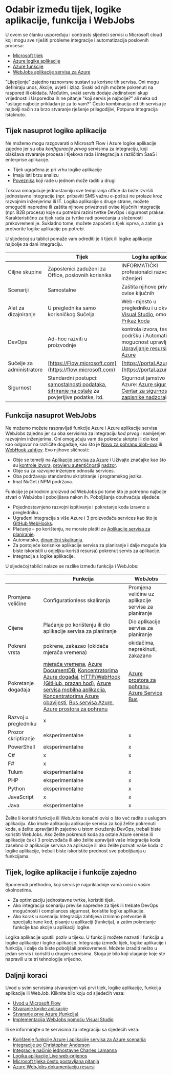 <properties
    pageTitle="Odabir između tijek, logike aplikacije, funkcija i WebJobs | Microsoft Azure"
    description="Usporedba i kontrast u oblak integracije usluge tvrtke Microsoft i odlučiti koje servise koristite."
    services="functions,app-service\logic"
    documentationCenter="na"
    authors="cephalin"
    manager="wpickett"
    tags=""
    keywords="Microsoft tijek, tijek, logike aplikacije, azure funkcije funkcije, azure webjobs, webjobs, događaj obrada dinamički računalnim serverless arhitekture"/>

<tags
    ms.service="functions"
    ms.devlang="multiple"
    ms.topic="article"
    ms.tgt_pltfrm="multiple"
    ms.workload="na"
    ms.date="09/08/2016"
    ms.author="chrande; glenga"/>

# <a name="choose-between-flow-logic-apps-functions-and-webjobs"></a>Odabir između tijek, logike aplikacije, funkcija i WebJobs

U ovom se članku uspoređuju i contrasts sljedeći servisi u Microsoft cloud koji mogu sve riješiti probleme integracije i automatizacija poslovnih procesa:

- [Microsoft tijek](https://flow.microsoft.com/)
- [Azure logike aplikacije](https://azure.microsoft.com/services/logic-apps/)
- [Azure funkcije](https://azure.microsoft.com/services/functions/)
- [WebJobs aplikacije servisa za Azure](../app-service-web/web-sites-create-web-jobs.md)

"Lijepljenje" zajedno raznovrsne sustavi su korisne tih servisa. Oni mogu definiraju unos, Akcije, uvjeti i izlaz. Svaki od njih možete pokrenuti na raspored ili okidača. Međutim, svaki servis dodaje Jedinstveni skup vrijednosti i Usporedba ih ne pitanje "koji servis je najbolje?" ali neka od "usluge najbolje prikladan je za to vam?" Često kombinaciju od tih servisa je najbolji način za brzo stvaranje rješenje prilagodljivi, Potpuna Integracija istaknuto.

<a name="flow"></a>
## <a name="flow-vs-logic-apps"></a>Tijek nasuprot logike aplikacije

Ne možemo mogu razgovarati o Microsoft Flow i Azure logike aplikacije zajedno jer su oba *konfiguracije prvog* servisima za integraciju, koji olakšava stvaranje procesa i tijekova rada i integracija s različitim SaaS i enterprise aplikacije. 

- Tijek ugrađena je pri vrhu logike aplikacije
- Imaju isti brzu analizu
- [Poveznika](../connectors/apis-list.md) koji rade u jednom može raditi u drugi

Tokova omogućuje jednostavniju sve tempiranja office da biste izvršili jednostavne integracije (npr. pribaviti SMS važnu e-poštu) ne prolaze kroz razvojnim inženjerima ili IT. Logika aplikacije s druge strane, možete omogućiti napredne ili zaštita njihove privatnosti ovise ključnih integracije (npr. B2B procesa) koje su potrebni razini tvrtke DevOps i sigurnost prakse. Karakteristično za tijek rada za tvrtke radi povećanja u složenosti prekovremeni je. Sukladno tome, možete započeti s tijek isprva, a zatim ga pretvorite logike aplikacije po potrebi.

U sljedećoj su tablici pomaže vam odrediti je li tijek ili logike aplikacije najbolje za dani integraciju.

|               | Tijek                                                                             | Logika aplikacije                                                                                          |
|---------------|----------------------------------------------------------------------------------|-----------------------------------------------------------------------------------------------------|
| Ciljne skupine      | Zaposlenici zaduženi za Office, poslovnih korisnika                                                   | INFORMATIČKI profesionalci razvojni inženjeri                                                                                 |
| Scenariji     | Samostalne                                                                     | Zaštita njihove privatnosti ovise ključnih                                                                                    |
| Alat za dizajniranje   | U preglednika samo korisničkog Sučelja                                                              | Web-mjesto u pregledniku i u okvir za [Visual Studio](../app-service/logic/app-service-logic-deploy-from-vs.md), omogućite [Prikaz koda](../app-service-logic/app-service-logic-author-definitions.md) |
| DevOps        | Ad-hoc razviti u proizvodnje                                                    | kontrola izvora, testiranje, podršku i Automatizacija i mogućnost upravljanja u [Upravljanje resursima za Azure](../app-service-logic/app-service-logic-arm-provision.md)|
| Sučelje za administratore| [https://Flow.microsoft.com](https://flow.microsoft.com)                       | [https://portal.Azure.com](https://portal.azure.com)                                                |
| Sigurnost      | Standardni postupci: [samostalnosti podataka](https://wikipedia.org/wiki/Technological_Sovereignty), [šifriranje na ostale](https://wikipedia.org/wiki/Data_at_rest#Encryption) za povjerljive podatke, itd. | Sigurnost jamstvo od Azure: [Azure sigurnost](https://www.microsoft.com/trustcenter/Security/AzureSecurity), [Centar za sigurnost](https://azure.microsoft.com/services/security-center/), [zapisnike nadzora](https://azure.microsoft.com/blog/azure-audit-logs-ux-refresh/)i više. |

<a name="function"></a>
## <a name="functions-vs-webjobs"></a>Funkcija nasuprot WebJobs

Ne možemo možete raspravljati funkcije Azure i Azure aplikacije servisa WebJobs zajedno jer su oba servisima za integraciju *kod prvog* i namijenjen razvojnim inženjerima. Oni omogućuju vam da pokreću skripte ili dio kod kao odgovor na različite događaje, kao što je [Novo za pohranu blob-ova](functions-bindings-storage.md) ili [WebHook zahtjev](functions-bindings-http-webhook.md). Evo njihove sličnosti: 

- Obje se temelji na [Aplikacije servisa za Azure](../app-service/app-service-value-prop-what-is.md) i Uživajte značajke kao što su [kontrole izvora](../app-service-web/app-service-continuous-deployment.md), [provjeru autentičnosti](../app-service/app-service-authentication-overview.md)i [nadzor](../app-service-web/web-sites-monitor.md).
- Obje su za razvojne inženjere odnosila services.
- Oba podržavaju standardnu skriptiranje i programskog jezika.
- Imat NuGet i NPM podržava.

Funkcije je prirodnim proizvod od WebJobs po tome što je potrebno najbolje stvari o WebJobs i poboljšava nakon ih. Poboljšanja obuhvaćaju sljedeće: 

- Pojednostavnjeno razvojni ispitivanje i pokretanje koda izravno u pregledniku.
- Ugrađeni Integracija s više Azure i 3 proizvođača services kao što je [GitHub WebHooks](https://developer.github.com/webhooks/creating/).
- Plaćanje – po korištenju, ne morate platiti za [Aplikacije servisa za planiranje](../app-service/azure-web-sites-web-hosting-plans-in-depth-overview.md).
- Automatsko, [dinamični skaliranja](functions-scale.md).
- Za postojeće korisnike aplikacije servisa za planiranje i dalje moguće (da biste iskoristili u odjeljku-koristi resursa) pokrenut servis za aplikacije.
- Integracija s logike aplikacije.

U sljedećoj tablici nalaze se razlike između funkcija i WebJobs:

|                        | Funkcija                                                                                                                                                                | WebJobs                            |
|------------------------|--------------------------------------------------------------------------------------------------------------------------------------------------------------------------|------------------------------------|
| Promjena veličine                | Configurationless skaliranja                                                                                                                                                | Promjena veličine uz aplikacije servisa za planiranje        |
| Cijene                | Plaćanje po korištenju ili dio aplikacije servisa za planiranje                                                                                                                                  | Dio aplikacije servisa za planiranje           |
| Pokreni vrsta               | pokrene, zakazao (okidača mjerača vremena)                                                                                                                                  | okidačima, neprekinuti, zakazano   |
| Pokretanje događaja         | [mjerača vremena](functions-bindings-timer.md), [Azure DocumentDB](functions-bindings-documentdb.md), [Koncentratorima Azure događaj](functions-bindings-event-hubs), [HTTP/WebHook (GitHub, prazan hod)](functions-bindings-http-webhook.md), [Azure servisa mobilna aplikacija](functions-bindings-mobile-apps.md), [Koncentratorima Azure obavijesti](functions-bindings-notification-hubs.md), [Bus servisa Azure](functions-bindings-service-bus.md), [Azure prostora za pohranu](articles/functions-bindings-storage.md) | [Azure prostora za pohranu](websites-dotnet-webjobs-sdk-storage-blobs-how-to.md), [Azure Service Bus](websites-dotnet-webjobs-sdk-service-bus.md)         |
| Razvoj u pregledniku | x                                                                                                                                                                        |                                    |
| Prozor skriptiranje       | eksperimentalne                                                                                                                                                             | x                                  |
| PowerShell             | eksperimentalne                                                                                                                                                             | x                                  |
| C#                     | x                                                                                                                                                                        | x                                  |
| F#                     | x                                                                                                                                                                        |                                    |
| Tulum                   | eksperimentalne                                                                                                                                                             | x                                  |
| PHP                    | eksperimentalne                                                                                                                                                             | x                                  |
| Python                 | eksperimentalne                                                                                                                                                             | x                                  |
| JavaScript             | x                                                                                                                                                                        | x                                  |
| Java                   | eksperimentalne                                                                                                                                                             | x                                  |

Želite li koristiti funkcije ili WebJobs konačni ovisi o što već radite s uslugom aplikaciju. Ako imate aplikaciju aplikacije servisa za koji želite pokrenuti koda, a želite upravljati ih zajedno u istom okruženju DevOps, trebali biste koristiti WebJobs. Ako želite pokrenuti koda za ostale Azure servise ili aplikacije čak i 3 proizvođača ili ako želite upravljati vaše Integracija koda zasebno iz aplikacije servisa za aplikacije ili ako želite pozvati vaše koda iz logike aplikacije, trebali biste iskoristite prednost sve poboljšanja u funkcijama.  

<a name="together"></a>
## <a name="flow-logic-apps-and-functions-together"></a>Tijek, logike aplikacije i funkcije zajedno

Spomenuti prethodno, koji servis je najprikladnije vama ovisi o vašim okolnostima. 

- Za optimizaciju jednostavne tvrtke, koristiti tijek.
- Ako integracija scenariju previše napredne za tijek ili trebate DevOps mogućnosti i compliances sigurnost, koristite logike aplikacije.
- Ako korak u scenariju Integracija zahtijeva iznimno pretvorbe ili specijalizirane kod, pisanje u aplikaciji (funkcija), a zatim pokretanje funkcije kao akcije u aplikaciji logike.

Logika aplikacije uputili poziv u tijeku. U funkciji možete nazvati i funkcija u logike aplikacije i logike aplikacije. Integracija između tijek, logike aplikacije i funkcija, i dalje da biste poboljšali prekovremeni. Možete izraditi nešto u jedan servis i koristiti u drugim servisima. Stoga je bilo koji ulaganje koje ste napravili u te tri tehnologije vrijedno.

## <a name="next-steps"></a>Daljnji koraci

Uvod u svim servisima stvaranjem vaš prvi tijek, logike aplikacije, funkcija aplikacije ili WebJob. Kliknite bilo koju od sljedećih veza:

- [Uvod u Microsoft Flow](https://flow.microsoft.com/en-us/documentation/getting-started/)
- [Stvaranje logike aplikacije](../app-service-logic/app-service-logic-create-a-logic-app.md)
- [Stvaranje prve Azure (funkcija)](../azure-functions/functions-create-first-azure-function.md)
- [Implementacija WebJobs pomoću Visual Studio](../app-service-web/websites-dotnet-deploy-webjobs.md)

Ili se informirajte o te servisima za integraciju sa sljedećih veza:

- [Korištenje funkcije Azure i aplikacije servisa za Azure scenarija integracije po Christopher Anderson](http://www.biztalk360.com/integrate-2016-resources/leveraging-azure-functions-azure-app-service-integration-scenarios/)
- [Integracije načinio jednostavne Charles Lamanna](http://www.biztalk360.com/integrate-2016-resources/integrations-made-simple/)
- [Logika aplikacije Live web-prijenos](http://aka.ms/logicappslive)
- [Microsoft tijeka često postavljana pitanja](https://flow.microsoft.com/documentation/frequently-asked-questions/)
- [Azure WebJobs dokumentaciju resursi](../app-service-web/websites-webjobs-resources.md)
